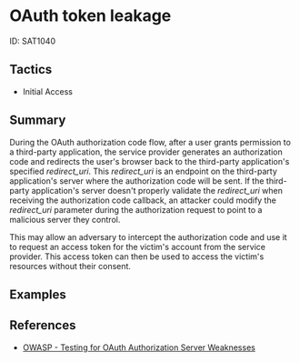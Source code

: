 # OAuth token leakage
ID: SAT1040

## Tactics
* Initial Access

## Summary 

During the OAuth authorization code flow, after a user grants permission to a third-party application, the service provider generates an authorization code and redirects the user's browser back to the third-party application's specified *redirect_uri*. This *redirect_uri* is an endpoint on the third-party application's server where the authorization code will be sent. If the third-party application's server doesn't properly validate the *redirect_uri* when receiving the authorization code callback, an attacker could modify the *redirect_uri* parameter during the authorization request to point to a malicious server they control.

This may allow an adversary to intercept the authorization code and use it to request an access token for the victim's account from the service provider. This access token can then be used to access the victim's resources without their consent.

## Examples

## References

* [OWASP - Testing for OAuth Authorization Server Weaknesses](https://owasp.org/www-project-web-security-testing-guide/latest/4-Web_Application_Security_Testing/05-Authorization_Testing/05.1-Testing_for_OAuth_Authorization_Server_Weaknesses) 